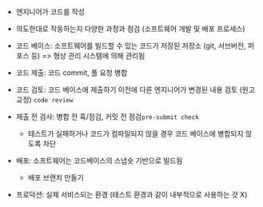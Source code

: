 - 엔지니어가 코드를 작성
- 의도한대로 작동하는지 다양한 과정과 점검 (소프트웨어 개발 및 배포 프로세스)

- 코드 베이스: 소프트웨어를 빌드할 수 있는 코드가 저장된 저장소 (git, 서브버전, 퍼포스 등) => 형상 관리 시스템에 의해 관리됨
- 코드 제출: 코드 commit, 풀 요청 병합
- 코드 검토: 코드 베이스에 제출하기 이전에 다른 엔지니어가 변경된 내용 검토 (원고 교정) `code review`
- 제출 전 검사: 병합 전 훅/점검, 커밋 전 점검`pre-submit check`
    - 테스트가 실패하거나 코드가 컴파일되지 않을 경우 코드 베이스에 병합되지 않도록 차단
- 배포: 소프트웨어는 코드베이스의 스냅숏 기반으로 빌드됨
    - 배포 브랜치 만들기
- 프로덕션: 실제 서비스되는 환경 (테스트 환경과 같이 내부적으로 사용하는 것 X)
